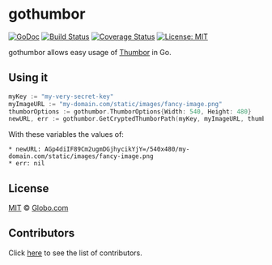 gothumbor
=========

[![GoDoc](https://godoc.org/github.com/globocom/gothumbor?status.svg)](https://godoc.org/github.com/globocom/gothumbor) [![Build Status](https://travis-ci.org/globocom/gothumbor.svg?branch=master)](https://travis-ci.org/globocom/gothumbor) [![Coverage Status](https://coveralls.io/repos/globocom/gothumbor/badge.svg?branch=master&service=github)](https://coveralls.io/github/globocom/gothumbor?branch=master)
[![License: MIT](https://img.shields.io/badge/License-MIT-yellow.svg)](https://opensource.org/licenses/MIT)

gothumbor allows easy usage of [Thumbor] in Go.


Using it
-------
```go
myKey := "my-very-secret-key"
myImageURL := "my-domain.com/static/images/fancy-image.png"
thumborOptions := gothumbor.ThumborOptions{Width: 540, Height: 480}
newURL, err := gothumbor.GetCryptedThumborPath(myKey, myImageURL, thumborOptions)
```

With these variables the values of:

```
* newURL: AGp4diIF89Cm2ugmDGjhycikYjY=/540x480/my-domain.com/static/images/fancy-image.png
* err: nil
```

License
-------

[MIT][mit] © [Globo.com][globocom]


Contributors
------------

Click [here][contributors] to see the list of contributors.

[Thumbor]:      https://github.com/thumbor/thumbor
[mit]:          https://github.com/globocom/gothumbor/blob/master/LICENSE
[globocom]:     https://github.com/globocom
[contributors]: https://github.com/globocom/gothumbor/graphs/contributors

